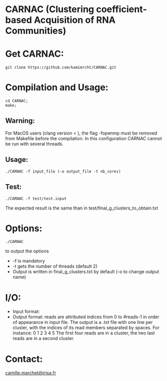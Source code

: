 CARNAC (Clustering coefficient-based Acquisition of RNA Communities)
====================================================================

# Get CARNAC:

	git clone https://github.com/kamimrcht/CARNAC.git

# Compilation and Usage:

	cd CARNAC;
	make;

Warning:
--------
For MacOS users (clang version < ), the flag -fopenmp must be removed from Makefile before the compilation. In this configuration CARNAC cannot be run with several threads.



Usage:
-----

	./CARNAC -f input_file (-o output_file -t nb_cores)


Test:
-----
	./CARNAC -f test/test.input
The expected result is the same than in test/final_g_clusters_to_obtain.txt


# Options:
	./CARNAC
to output the options
* -f is mandatory
* -t gets the number of threads (default 2)
* Output is written in final_g_clusters.txt by default (-o to change output name)
	
	
# I/O:
* Input format:
* Output format:
reads are attributed indices from 0 to #reads-1 in order of appearance in input file.
The output is a .txt file with one line per cluster, with the indices of its read members separated by spaces.
For instance:
0 1 2 3
4 5
The first four reads are in a cluster, the two last reads are in a second cluster.


# Contact:

camille.marchet@irisa.fr
